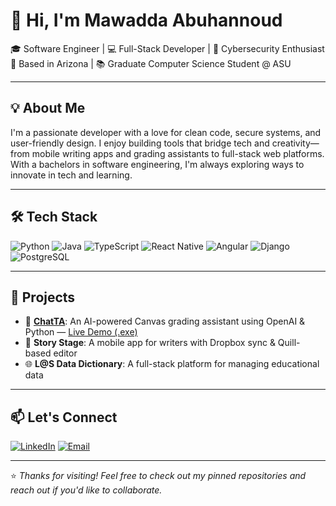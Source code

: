 # 👋 Hi, I'm Mawadda Abuhannoud

🎓 Software Engineer | 💻 Full-Stack Developer | 🔐 Cybersecurity Enthusiast  
📍 Based in Arizona | 📚 Graduate Computer Science Student @ ASU

---

## 💡 About Me

I'm a passionate developer with a love for clean code, secure systems, and user-friendly design. I enjoy building tools that bridge tech and creativity—from mobile writing apps and grading assistants to full-stack web platforms. With a bachelors in software engineering, I'm always exploring ways to innovate in tech and learning.

---

## 🛠️ Tech Stack

![Python](https://img.shields.io/badge/-Python-3776AB?style=flat&logo=python&logoColor=white)
![Java](https://img.shields.io/badge/-Java-007396?style=flat&logo=java&logoColor=white)
![TypeScript](https://img.shields.io/badge/-TypeScript-3178C6?style=flat&logo=typescript&logoColor=white)
![React Native](https://img.shields.io/badge/-React_Native-20232A?style=flat&logo=react&logoColor=61DAFB)
![Angular](https://img.shields.io/badge/-Angular-DD0031?style=flat&logo=angular&logoColor=white)
![Django](https://img.shields.io/badge/-Django-092E20?style=flat&logo=django&logoColor=white)
![PostgreSQL](https://img.shields.io/badge/-PostgreSQL-4169E1?style=flat&logo=postgresql&logoColor=white)

---

## 🚀 Projects

- 🧠 [**ChatTA**](https://github.com/mabuhann/ChatTA): An AI-powered Canvas grading assistant using OpenAI & Python — [Live Demo (.exe)](https://github.com/mabuhann/chatta-demo/releases)
- 📱 **Story Stage**: A mobile app for writers with Dropbox sync & Quill-based editor  
- 🌐 **L@S Data Dictionary**: A full-stack platform for managing educational data

---

## 📫 Let's Connect

[![LinkedIn](https://img.shields.io/badge/-LinkedIn-0077B5?style=flat&logo=linkedin&logoColor=white)](https://linkedin.com/in/mawadda-abuhannoud)
[![Email](https://img.shields.io/badge/-Email-D14836?style=flat&logo=gmail&logoColor=white)](mailto:mawadda.abuhannoud@gmail.com)

---

⭐️ *Thanks for visiting! Feel free to check out my pinned repositories and reach out if you'd like to collaborate.*

